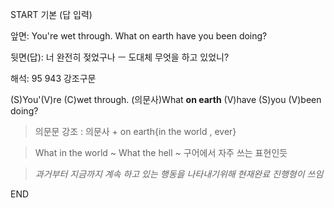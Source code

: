 START
기본 (답 입력)

앞면:
You're wet through. What on earth have you been doing?


뒷면(답):
너 완전히 젖었구나 ㅡ 도대체 무엇을 하고 있었니?


해석:
95 943 강조구문

(S)You'(V)re (C)wet through. (의문사)What **on earth** (V)have (S)you (V)been doing?

> 의문문 강조 : 의문사 + on earth{in the world , ever}

> What in the world ~
> What the hell ~
> 구어에서 자주 쓰는 표현인듯

> *과거부터 지금까지 계속 하고 있는 행동을 나타내기위해 현재완료 진행형이 쓰임*
<!--ID: 1696770944952-->
END